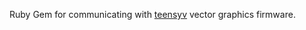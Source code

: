Ruby Gem for communicating with [teensyv](http://github.com/osresearch/teensyv) vector graphics firmware.